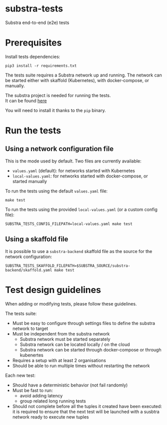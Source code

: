 # substra-tests

Substra end-to-end (e2e) tests

# Prerequisites

Install tests dependencies:

```
pip3 install -r requirements.txt
```

The tests suite requires a Substra network up and running. The network can be started
either with skaffold (Kubernetes), with docker-compose, or manually.

The substra project is needed for running the tests.  
It can be found [here](https://github.com/SubstraFoundation/substra)

You will need to install it thanks to the `pip` binary.

# Run the tests

## Using a network configuration file

This is the mode used by default. Two files are currently available:
- `values.yaml` (default): for networks started with Kubernetes
- `local-values.yaml`: for networks started with docker-compose, or started manually

To run the tests using the default `values.yaml` file:

```
make test
```

To run the tests using the provided `local-values.yaml` (or a custom config file):

```
SUBSTRA_TESTS_CONFIG_FILEPATH=local-values.yaml make test
```

## Using a skaffold file

It is possible to use a `substra-backend` skaffold file as the source for the network configuration:
```
SUBSTRA_TESTS_SKAFFOLD_FILEPATH=$SUBSTRA_SOURCE/substra-backend/skaffold.yaml make test
```

# Test design guidelines

When adding or modifying tests, please follow these guidelines.

The tests suite:
- Must be easy to configure through settings files to define the substra network to target
- Must be independent from the substra network
  - Substra network must be started separately
  - Substra network can be located locally / on the cloud
  - Substra network can be started through docker-compose or through kubenertes
- Requires a setup with at least 2 organisations
- Should be able to run multiple times without restarting the network

Each new test:
- Should have a deterministic behavior (not fail randomly)
- Must be fast to run:
  - avoid adding latency
  - group related long running tests
- Should not complete before all the tuples it created have been executed: it is required to ensure that the next test will be launched with a susbtra network ready to execute new tuples
